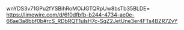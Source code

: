 wnYDS3v71GPu2fYSBihRoMOiJGTQRpUw8bsTb35BLDE=
https://limewire.com/d/6f0dfbfb-b244-4734-ae0e-66ae3a8bbf0b#rcS_RDbRQT1ulsH7c-SqZ2JetUne3er4FTs4BZR7ZvY

